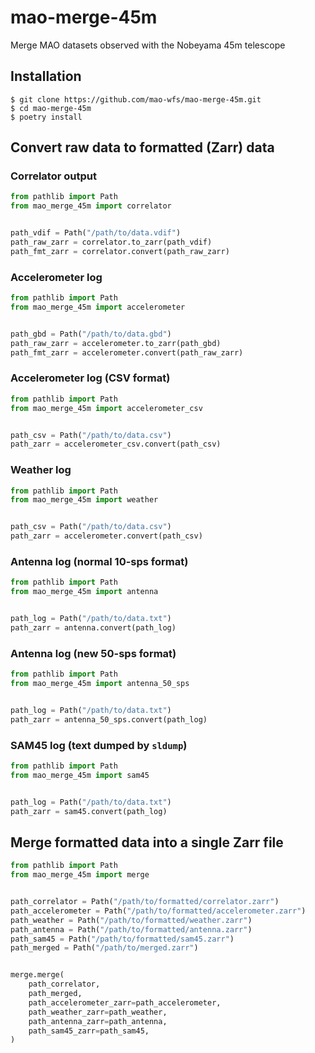 # mao-merge-45m
Merge MAO datasets observed with the Nobeyama 45m telescope

## Installation

```shell
$ git clone https://github.com/mao-wfs/mao-merge-45m.git
$ cd mao-merge-45m
$ poetry install
```

## Convert raw data to formatted (Zarr) data

### Correlator output

```python
from pathlib import Path
from mao_merge_45m import correlator


path_vdif = Path("/path/to/data.vdif")
path_raw_zarr = correlator.to_zarr(path_vdif)
path_fmt_zarr = correlator.convert(path_raw_zarr)
```

### Accelerometer log

```python
from pathlib import Path
from mao_merge_45m import accelerometer


path_gbd = Path("/path/to/data.gbd")
path_raw_zarr = accelerometer.to_zarr(path_gbd)
path_fmt_zarr = accelerometer.convert(path_raw_zarr)
```

### Accelerometer log (CSV format)

```python
from pathlib import Path
from mao_merge_45m import accelerometer_csv


path_csv = Path("/path/to/data.csv")
path_zarr = accelerometer_csv.convert(path_csv)
```

### Weather log

```python
from pathlib import Path
from mao_merge_45m import weather


path_csv = Path("/path/to/data.csv")
path_zarr = accelerometer.convert(path_csv)
```

### Antenna log (normal 10-sps format)

```python
from pathlib import Path
from mao_merge_45m import antenna


path_log = Path("/path/to/data.txt")
path_zarr = antenna.convert(path_log)
```

### Antenna log (new 50-sps format)

```python
from pathlib import Path
from mao_merge_45m import antenna_50_sps


path_log = Path("/path/to/data.txt")
path_zarr = antenna_50_sps.convert(path_log)
```

### SAM45 log (text dumped by `sldump`)

```python
from pathlib import Path
from mao_merge_45m import sam45


path_log = Path("/path/to/data.txt")
path_zarr = sam45.convert(path_log)
```

## Merge formatted data into a single Zarr file

```python
from pathlib import Path
from mao_merge_45m import merge


path_correlator = Path("/path/to/formatted/correlator.zarr")
path_accelerometer = Path("/path/to/formatted/accelerometer.zarr")
path_weather = Path("/path/to/formatted/weather.zarr")
path_antenna = Path("/path/to/formatted/antenna.zarr")
path_sam45 = Path("/path/to/formatted/sam45.zarr")
path_merged = Path("/path/to/merged.zarr")


merge.merge(
    path_correlator,
    path_merged,
    path_accelerometer_zarr=path_accelerometer,
    path_weather_zarr=path_weather,
    path_antenna_zarr=path_antenna,
    path_sam45_zarr=path_sam45,
)
```
